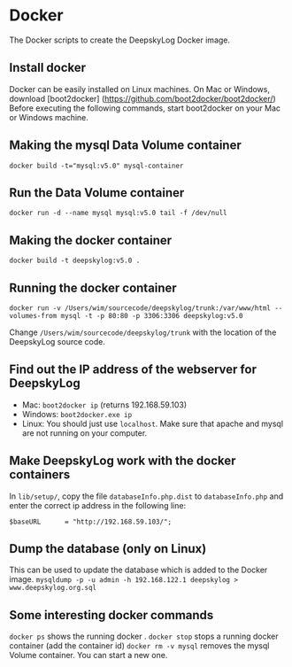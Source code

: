# Docker
The Docker scripts to create the DeepskyLog Docker image.

## Install docker
Docker can be easily installed on Linux machines. On Mac or Windows, download [boot2docker] (https://github.com/boot2docker/boot2docker/)
Before executing the following commands, start boot2docker on your Mac or Windows machine.

## Making the mysql Data Volume container
`docker build -t="mysql:v5.0" mysql-container`

## Run the Data Volume container
`docker run -d --name mysql mysql:v5.0 tail -f /dev/null`

## Making the docker container
`docker build -t deepskylog:v5.0 .`

## Running the docker container
`docker run -v /Users/wim/sourcecode/deepskylog/trunk:/var/www/html --volumes-from mysql -t -p 80:80 -p 3306:3306 deepskylog:v5.0`

Change `/Users/wim/sourcecode/deepskylog/trunk` with the location of the DeepskyLog source code.

## Find out the IP address of the webserver for DeepskyLog
* Mac: `boot2docker ip` (returns 192.168.59.103)
* Windows: `boot2docker.exe ip`
* Linux: You should just use `localhost`. Make sure that apache and mysql are not running on your computer.

## Make DeepskyLog work with the docker containers

In `lib/setup/`, copy the file `databaseInfo.php.dist` to `databaseInfo.php` and enter the correct ip address in the following line:

`$baseURL      = "http://192.168.59.103/";`

## Dump the database (only on Linux)
This can be used to update the database which is added to the Docker image.
`mysqldump -p -u admin -h 192.168.122.1 deepskylog > www.deepskylog.org.sql`

## Some interesting docker commands
`docker ps` shows the running docker .
`docker stop` stops a running docker container (add the container id)
`docker rm -v mysql` removes the mysql Volume container. You can start a new one.
